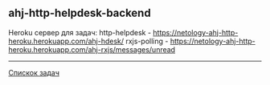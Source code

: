 ## ahj-http-helpdesk-backend

Heroku cервер для задач: 
  http-helpdesk - https://netology-ahj-http-heroku.herokuapp.com/ahj-hdesk/
  rxjs-polling - https://netology-ahj-http-heroku.herokuapp.com/ahj-rxjs/messages/unread

---
[Спискок задач](https://github.com/TomSG03/ahs-homeworks-list)
